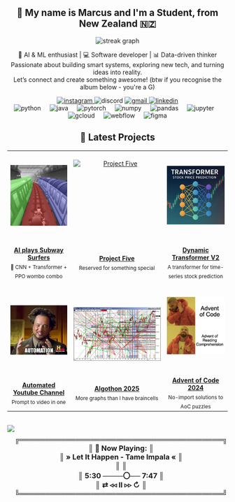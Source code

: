 <h2 align="center">👋 My name is Marcus and I'm a Student, from New Zealand 🇳🇿</h2>

<div align="center">
  <img src="https://streak-stats.demolab.com?user=Marques-079&locale=en&mode=daily&theme=dracula&hide_border=false&border_radius=5" height="150" alt="streak graph" />
</div>

<p align="center">
  🤖 AI & ML enthusiast | 💻 Software developer | 📊 Data-driven thinker<br>
  Passionate about building smart systems, exploring new tech, and turning ideas into reality.<br>
  Let’s connect and create something awesome! (btw if you recognise the album below - you're a G)
</p>

<div align="center">
  <a href="https://www.instagram.com/marcusochan/" target="_blank">
    <img src="https://img.shields.io/static/v1?message=Instagram&logo=instagram&label=&color=E4405F&logoColor=white&labelColor=&style=for-the-badge" height="35" alt="instagram" />
  </a>
  <img src="https://img.shields.io/static/v1?message=marce4523&logo=discord&label=Discord&color=808080&logoColor=white&labelColor=7289DA&style=for-the-badge" height="35" alt="discord" />
  <a href="mailto:marcus.o.chan@gmail.com" target="_blank">
    <img src="https://img.shields.io/static/v1?message=Gmail&logo=gmail&label=&color=D14836&logoColor=white&labelColor=&style=for-the-badge" height="35" alt="gmail" />
  </a>
  <a href="https://www.linkedin.com/in/marcus-chan-019136338/" target="_blank">
    <img src="https://img.shields.io/static/v1?message=LinkedIn&logo=linkedin&label=&color=0077B5&logoColor=white&labelColor=&style=for-the-badge" height="35" alt="linkedin" />
  </a>
</div>

<div align="center">
  <img src="https://cdn.jsdelivr.net/gh/devicons/devicon/icons/python/python-original.svg" height="30" alt="python" />
  <img width="12" />
  <img src="https://cdn.jsdelivr.net/gh/devicons/devicon/icons/java/java-original.svg" height="30" alt="java" />
  <img width="12" />
  <img src="https://cdn.jsdelivr.net/gh/devicons/devicon/icons/pytorch/pytorch-original.svg" height="30" alt="pytorch" />
  <img width="12" />
  <img src="https://cdn.jsdelivr.net/gh/devicons/devicon/icons/numpy/numpy-original.svg" height="30" alt="numpy" />
  <img width="12" />
  <img src="https://cdn.jsdelivr.net/gh/devicons/devicon/icons/pandas/pandas-original.svg" height="30" alt="pandas" />
  <img width="12" />
  <img src="https://cdn.jsdelivr.net/gh/devicons/devicon/icons/jupyter/jupyter-original.svg" height="30" alt="jupyter" />
  <img width="12" />
  <img src="https://cdn.jsdelivr.net/gh/devicons/devicon/icons/googlecloud/googlecloud-original.svg" height="30" alt="gcloud" />
  <img width="12" />
  <img src="https://cdn.jsdelivr.net/gh/devicons/devicon/icons/webflow/webflow-original.svg" height="30" alt="webflow" />
  <img width="12" />
  <img src="https://cdn.jsdelivr.net/gh/devicons/devicon/icons/figma/figma-original.svg" height="30" alt="figma" />
</div>

<h2 align="center">🌟 Latest Projects</h2>

<div align="center">
  <table align="center" width="90%">
    <tbody>
      <!-- ROW 1 -->
      <tr>
        <td align="center" width="33%">
          <a href="https://github.com/Marques-079/Ai-plays-SubwaySurfers">
            <img src="https://github.com/Marques-079/Ai-plays-SubwaySurfers/raw/ce738084cf4d34a9f7500e18d35e8db240206eb1/Images/Screenshot%20-githubmmain1.png"
                 alt="AI plays Subway Surfers" style="display:block;margin:0 auto;width:200px;height:200px;object-fit:contain;" />
          </a>
          <br />
          <a href="https://github.com/Marques-079/Ai-plays-SubwaySurfers"><strong>AI plays Subway Surfers</strong></a>
          <br /><sub>🚧 CNN + Transformer + PPO wombo combo</sub>
        </td>
        <td align="center" width="33%">
          <a href="https://github.com/Marques-079/REPO-FIVE">
            <img src="https://raw.githubusercontent.com/Marques-079/REPO-FIVE/branch/path/to/thumbnail.png"
                 alt="Project Five" style="display:block;margin:0 auto;width:200px;height:200px;object-fit:contain;" />
          </a>
          <br />
          <a href="https://github.com/Marques-079/REPO-FIVE"><strong>Project Five</strong></a>
          <br /><sub>Reserved for something special</sub>
        </td>
        <td align="center" width="33%">
          <a href="https://github.com/Marques-079/dynamictransformerV2">
            <img src="https://github.com/Marques-079/Ai-plays-SubwaySurfers/raw/ce738084cf4d34a9f7500e18d35e8db240206eb1/Images/Screenshot%202025-05-06.png"
                 alt="Dynamic Transformer V2" style="display:block;margin:0 auto;width:200px;height:200px;object-fit:contain;" />
          </a>
          <br />
          <a href="https://github.com/Marques-079/dynamictransformerV2"><strong>Dynamic Transformer V2</strong></a>
          <br /><sub>A transformer for time-series stock prediction</sub>
        </td>
      </tr>
      <!-- ROW 2 -->
      <tr>
        <td align="center" width="33%">
          <a href="https://github.com/Marques-079/more-attention">
            <img src="https://github.com/Marques-079/Marques-079/blob/e53b16d8d3f22b5deb7c4e90f704597a41f7edcf/github_automaiton.jpeg"
                 alt="Project Four" style="display:block;margin:0 auto;width:200px;height:200px;object-fit:contain;" />
          </a>
          <br />
          <a href="https://github.com/Marques-079/more-attention"><strong>Automated Youtube Channel</strong></a>
          <br /><sub>Prompt to video in one</sub>
        </td> 
        <td align="center" width="33%">
          <a href="https://github.com/Marques-079/2025-algothon">
            <img src="https://github.com/Marques-079/Marques-079/blob/e53b16d8d3f22b5deb7c4e90f704597a41f7edcf/963df710823a4759331d95545f2977d9.jpg"
                 alt="Project Five" style="display:block;margin:0 auto;width:200px;height:200px;object-fit:contain;" />
          </a>
          <br />
          <a href="https://github.com/Marques-079/2025-algothon"><strong>Algothon 2025</strong></a>
          <br /><sub>More graphs than I have braincells</sub>
        </td>
        <td align="center" width="33%">
          <a href="https://github.com/Marques-079/Advent-of-Code-2024---No-imports">
            <img src="https://github.com/Marques-079/Ai-plays-SubwaySurfers/raw/ce738084cf4d34a9f7500e18d35e8db240206eb1/Images/Screenshot%202025-05-0.png"
                 alt="Advent of Code 2024 – No imports" style="display:block;margin:0 auto;width:200px;height:200px;object-fit:contain;" />
          </a>
          <br />
          <a href="https://github.com/Marques-079/Advent-of-Code-2024---No-imports"><strong>Advent of Code 2024</strong></a>
          <br /><sub>No-import solutions to AoC puzzles</sub>
        </td>
      </tr>
    </tbody>
  </table>
</div>


<br clear="both"> <img align="left" height="250" src="https://upload.wikimedia.org/wikipedia/en/9/9b/Tame_Impala_-_Currents.png" />

<h3 align="center">╔════════════════════════════════════════╗<br>║ 🎵 Now Playing: ║<br>║ » Let It Happen - Tame Impala « ║<br>║ ║<br>║ 5:30 ────〇── 7:47 ║<br>║ ⇄ ◃◃ ⅠⅠ ▹▹ ↻ ║<br>╚════════════════════════════════════════╝</h3>


